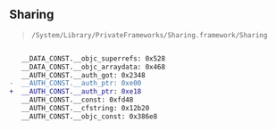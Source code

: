 ## Sharing

> `/System/Library/PrivateFrameworks/Sharing.framework/Sharing`

```diff

   __DATA_CONST.__objc_superrefs: 0x528
   __DATA_CONST.__objc_arraydata: 0x468
   __AUTH_CONST.__auth_got: 0x2348
-  __AUTH_CONST.__auth_ptr: 0xe00
+  __AUTH_CONST.__auth_ptr: 0xe18
   __AUTH_CONST.__const: 0xfd48
   __AUTH_CONST.__cfstring: 0x12b20
   __AUTH_CONST.__objc_const: 0x386e8

```
